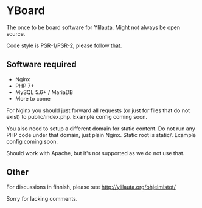 # YBoard
The once to be board software for Ylilauta. Might not always be open source.

Code style is PSR-1/PSR-2, please follow that.

## Software required
* Nginx
* PHP 7+
* MySQL 5.6+ / MariaDB
* More to come

For Nginx you should just forward all requests (or just for files that do not exist) to public/index.php.
Example config coming soon.

You also need to setup a different domain for static content.
Do not run any PHP code under that domain, just plain Nginx.
Static root is static/. Example config coming soon.

Should work with Apache, but it's not supported as we do not use that.

## Other
For discussions in finnish, please see http://ylilauta.org/ohjelmistot/

Sorry for lacking comments.
